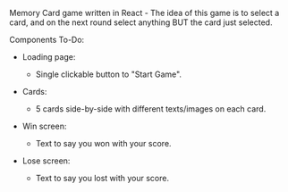 Memory Card game written in React - The idea of this game is to select a card, and on the next round select anything BUT the card just selected.

Components To-Do:

- Loading page:

  - Single clickable button to "Start Game".

- Cards:

  - 5 cards side-by-side with different texts/images on each card.

- Win screen:

  - Text to say you won with your score.

- Lose screen:
  - Text to say you lost with your score.
